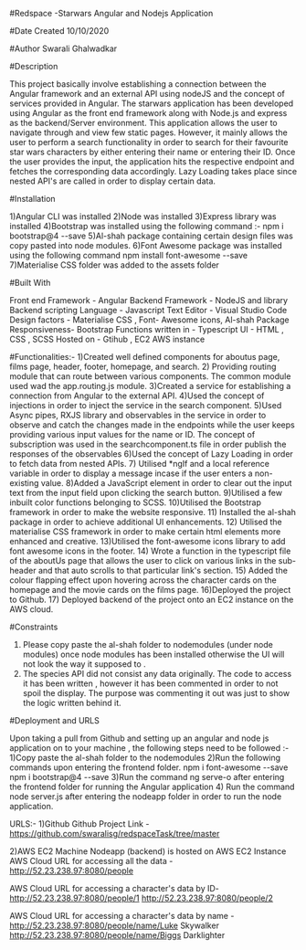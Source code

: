 #Redspace -Starwars Angular and Nodejs Application

#Date Created
10/10/2020

#Author
Swarali Ghalwadkar 


#Description 

This project basically involve establishing a connection between the Angular framework and an external API using nodeJS and the concept of services provided in Angular.
The starwars application has been developed using Angular as the front end framework along with Node.js and express as the backend/Server  environment. This application allows the user to navigate through and view few static pages. However, it mainly allows the user to perform a search functionality in order to search for their favourite star wars characters by either entering their name or entering their ID. Once the user provides the input, the application hits the respective endpoint and fetches the corresponding data accordingly. Lazy Loading takes place since nested API's are called in order to display certain data.


#Installation

1)Angular CLI was installed
2)Node was installed 
3)Express library was installed
4)Bootstrap was installed using the following command :-
npm i bootstrap@4 --save 
5)Al-shah package containing certain design files was copy pasted into node modules.
6)Font Awesome package was installed using the following command
npm install font-awesome --save
7)Materialise CSS folder was added to the assets folder 


#Built With 

Front end Framework - Angular
Backend Framework - NodeJS and library
Backend scripting Language - Javascript
Text Editor - Visual Studio Code
Design factors - Materialise CSS , Font- Awesome icons, Al-shah Package
Responsiveness- Bootstrap
Functions written in - Typescript 
UI - HTML , CSS , SCSS
Hosted on - Gtihub , EC2 AWS instance



#Functionalities:-
1)Created well defined components for aboutus page, films page, header, footer, homepage, and search.
2) Providing routing module that can route between various components. The common module used wad the app.routing.js module.
3)Created a service for establishing a connection from Angular to the external API. 
4)Used the concept of injections in order to inject the service in the search component.
5)Used Async pipes, RXJS library and observables in the service in order to observe and catch the changes made in the endpoints while the user keeps providing various input values for the name or ID.
The concept of subscription was used in the searchcomponent.ts file in order publish the responses of the observables 
6)Used the concept of Lazy Loading in order to fetch data from nested APIs.
7) Utilised *ngIf and a local reference variable in order to display a message incase if the user enters a non-existing value.
8)Added a JavaScript element in order to clear out the input text from the input field upon clicking the search button.
9)Utilised a few inbuilt color functions belonging to SCSS.
10)Utilised the Bootstrap framework in order to make the website responsive.
11) Installed the al-shah package in order to achieve additional UI enhancements.
12) Utilised the materialise CSS framework in order to make certain html elements more enhanced and creative.
13)Utilised the font-awesome icons library to add font awesome icons in the footer.
14) Wrote a function in the typescript file of the aboutUs page that allows the user to click on various links in the sub-header and that auto scrolls to that particular link's section. 
15) Added the colour flapping effect upon hovering across the character cards on the homepage and the movie cards on the films page. 
16)Deployed the project to Github. 
17) Deployed backend of the project onto an EC2 instance on the AWS cloud.


#Constraints

1) Please copy paste the al-shah folder to nodemodules (under node modules) once node modules has been installed otherwise the UI will not look the way it supposed to .
2) The species API did not consist any data originally. The code to access it has been written , however it has been commented in order to not spoil the display. The purpose was commenting it out was just to show the logic written behind it.



#Deployment and URLS

Upon taking a pull from Github and setting up an angular and node js application on to your machine , the following steps need to be followed :-
1)Copy paste the al-shah folder to the nodemodules
2)Run the following commands upon entering the frontend folder.
npm i font-awesome --save 
npm i bootstrap@4 --save
3)Run the command ng serve-o after entering the frontend folder for running the Angular application
4) Run the command node server.js after entering the nodeapp folder in order to run the node application. 

URLS:-
1)Github
Github Project Link -   https://github.com/swaralisg/redspaceTask/tree/master

2)AWS EC2 Machine 
Nodeapp (backend) is hosted on AWS EC2 Instance
AWS Cloud URL for accessing all the data -  http://52.23.238.97:8080/people

AWS Cloud URL for accessing a character's data by ID- 
http://52.23.238.97:8080/people/1
http://52.23.238.97:8080/people/2

AWS Cloud URL for accessing a character's data by name -
 http://52.23.238.97:8080/people/name/Luke Skywalker
 http://52.23.238.97:8080/people/name/Biggs Darklighter

